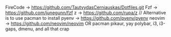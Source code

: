FireCode -> https://github.com/TautvydasCerniauskas/Dotfiles.git
Fzf -> https://github.com/junegunn/fzf
z -> https://github.com/rupa/z // Alternative is to use pacman to install
pyenv -> https://github.com/pyenv/pyenv
neovim -> https://github.com/neovim/neovim OR pacman
pikaur, yay 
polybar, i3, i3-gaps, dmenu, and all that crap
